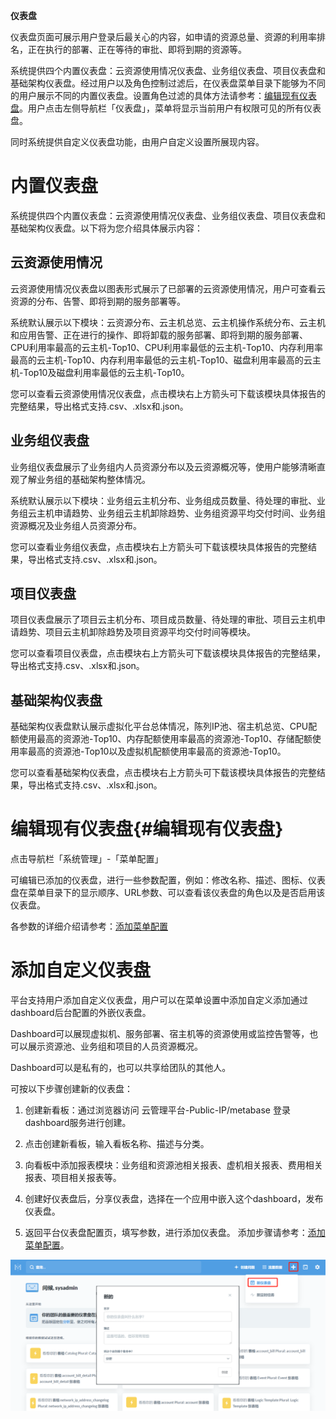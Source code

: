 **仪表盘**

仪表盘页面可展示用户登录后最关心的内容，如申请的资源总量、资源的利用率排名，正在执行的部署、正在等待的审批、即将到期的资源等。

系统提供四个内置仪表盘：云资源使用情况仪表盘、业务组仪表盘、项目仪表盘和基础架构仪表盘。经过用户以及角色控制过滤后，在仪表盘菜单目录下能够为不同的用户展示不同的内置仪表盘。设置角色过滤的具体方法请参考：[编辑现有仪表盘](#编辑现有仪表盘)。用户点击左侧导航栏「仪表盘」，菜单将显示当前用户有权限可见的所有仪表盘。

同时系统提供自定义仪表盘功能，由用户自定义设置所展现内容。


# 内置仪表盘

系统提供四个内置仪表盘：云资源使用情况仪表盘、业务组仪表盘、项目仪表盘和基础架构仪表盘。以下将为您介绍具体展示内容：

## 云资源使用情况

云资源使用情况仪表盘以图表形式展示了已部署的云资源使用情况，用户可查看云资源的分布、告警、即将到期的服务部署等。

系统默认展示以下模块：云资源分布、云主机总览、云主机操作系统分布、云主机和应用告警、正在进行的操作、即将卸载的服务部署、即将到期的服务部署、CPU利用率最高的云主机-Top10、CPU利用率最低的云主机-Top10、内存利用率最高的云主机-Top10、内存利用率最低的云主机-Top10、磁盘利用率最高的云主机-Top10及磁盘利用率最低的云主机-Top10。

您可以查看云资源使用情况仪表盘，点击模块右上方箭头可下载该模块具体报告的完整结果，导出格式支持.csv、.xlsx和.json。


## 业务组仪表盘

业务组仪表盘展示了业务组内人员资源分布以及云资源概况等，使用户能够清晰直观了解业务组的基础架构整体情况。

系统默认展示以下模块：业务组云主机分布、业务组成员数量、待处理的审批、业务组云主机申请趋势、业务组云主机卸除趋势、业务组资源平均交付时间、业务组资源概况及业务组人员资源分布。

您可以查看业务组仪表盘，点击模块右上方箭头可下载该模块具体报告的完整结果，导出格式支持.csv、.xlsx和.json。


## 项目仪表盘

项目仪表盘展示了项目云主机分布、项目成员数量、待处理的审批、项目云主机申请趋势、项目云主机卸除趋势及项目资源平均交付时间等模块。

您可以查看项目仪表盘，点击模块右上方箭头可下载该模块具体报告的完整结果，导出格式支持.csv、.xlsx和.json。


## 基础架构仪表盘

基础架构仪表盘默认展示虚拟化平台总体情况，陈列IP池、宿主机总览、CPU配额使用最高的资源池-Top10、内存配额使用率最高的资源池-Top10、存储配额使用率最高的资源池-Top10以及虚拟机配额使用率最高的资源池-Top10。

您可以查看基础架构仪表盘，点击模块右上方箭头可下载该模块具体报告的完整结果，导出格式支持.csv、.xlsx和.json。



# 编辑现有仪表盘{#编辑现有仪表盘}

点击导航栏「系统管理」-「菜单配置」

可编辑已添加的仪表盘，进行一些参数配置，例如：修改名称、描述、图标、仪表盘在菜单目录下的显示顺序、URL参数、可以查看该仪表盘的角色以及是否启用该仪表盘。

各参数的详细介绍请参考：[添加菜单配置](http://CMP-PUBLIC-IP/help/AdminDoc/09系统管理#菜单配置)


# 添加自定义仪表盘

平台支持用户添加自定义仪表盘，用户可以在菜单设置中添加自定义添加通过dashboard后台配置的外嵌仪表盘。

Dashboard可以展现虚拟机、服务部署、宿主机等的资源使用或监控告警等，也可以展示资源池、业务组和项目的人员资源概况。

Dashboard可以是私有的，也可以共享给团队的其他人。


可按以下步骤创建新的仪表盘：

1. 创建新看板：通过浏览器访问 云管理平台-Public-IP/metabase 登录dashboard服务进行创建。

2. 点击创建新看板，输入看板名称、描述与分类。

3. 向看板中添加报表模块：业务组和资源池相关报表、虚机相关报表、费用相关报表、项目相关报表等。

4. 创建好仪表盘后，分享仪表盘，选择在一个应用中嵌入这个dashboard，发布仪表盘。

5. 返回平台仪表盘配置页，填写参数，进行添加仪表盘。 添加步骤请参考：[添加菜单配置](http://CMP-PUBLIC-IP/help/AdminDoc/09系统管理#菜单配置)。

![仪表盘](../../picture/Admin/仪表盘.png)


